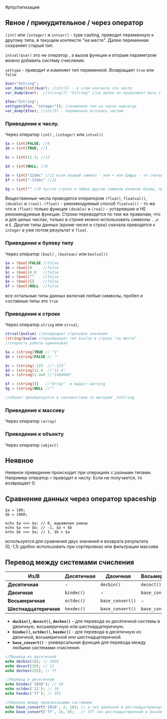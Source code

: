 #php/типизация
## Явное / принудительное / через оператор

`(int)` или `(integer)` и `intvar()` - type casting, приводит переменную к другому типа, в текущем контексте "на месте". 
Далее переменная сохраняет старый тип.

`intval($var)`  это не оператор , а вызов функции и вторым параметром можно добавить систему счисления.  

`settype` -  приводит и изменяет тип переменной.  Возвращает `true` или `false`

```php
$var="5string"; 
var_dump((int)$var); //int(5) - в этом контекте это число
var_dump($var);  //string(7) "5string" //на далее он продолжает быть строкой

$foo="5string"; 
settype($foo, "integer")); //изменили тип на число навсегда
var_dump($foo); //int(5) - переменная осталась числом
```



### Приведение к числу. 
Через оператор `(int)` , `(integer)` или `intval()`
```php
$a = (int)FALSE; //0
$b = (int)TRUE; //1

$c = (int)12.3; //12

$d = (int)NULL; //0

$e = (int)"12abc" //12 если первый символ - или + или Цифра - то считываем целое число, а остальное отбрасываем  
$f = (int)"-12abc" //12

$g = (int)"" //0 пустая строка и любые другие символы включая буквы, пробел и спецсимволы приводятся как 0 
```

Вещественные числа приводятся оператором `(float)`,  `floatval()`, `(double)` и `(real)`. 
`(float)` - рекомендуемый способ
`floatval()` - то же что и `(float)` только функция
`(double)` и `(real)` - устаревшие и НЕ рекомендуемые функции.
Строки переводятся по тем же правилам, что и для целых числах, только в строке можно использовать символы `.` ,`e` и `E`. Другие типы данных (кроме чисел и строк) сначала приводятся к `integer` а уже потом результат к `float`.

### Приведение к булеву типу
Через оператор `(bool)` , `(boolean)` или `boolval()`
```php
$a = (bool)FALSE //false
$b = (bool)0     //false
$c = (bool)0.0   //false
$d = (bool)""    //false
$e = (bool)[]    //false
$f = (bool)NULL  //false
```
все остальные типы данных включая любые символы, пробел и составные типы это `true` 

### Приведение к строке
Через оператор `string` или `strval`;
```php
strval($value) //возвращает строковое значение
(string)$value //преобразует тип $value в строку "на месте"
//скорость работы одинаковая

$a = (string)TRUE // "1"
$b = (string)FALSE // ""

$c = (string)-123  //"-123"
$d = (string)12.4  //"12.4"
$e = (string)1.4e6 //"1400000"

$f = (string)[]   //"Array"  и выдаст warning
$g = (string)NULL //""

//объект преобразуется в соответствии со методом _toString
```

### Приведение к массиву
Через оператор `(array)`

### Приведение к объекту
Через оператор `(object)`

## Неявное
Неявное приведение происходит при операциях с разными типами.
Например оператор `+` приводит к числу. Если не получается, то возвращает 0.  

## Сравнение данных  через оператор spaceship
```
$a = 100;
$b = 1000;

echo $a <=> $a; // 0, выражения равны
echo $a <=> $b; // -1, $a < $b
echo $b <=> $a; // 1, $b > $a
```
используется для сравнения двух значений и возврата результата (0,-1,1)
удобно использовать при сортировках или фильтрации массива

## Перевод между системами счисления

| **Из/В**              | **Десятичная** | **Двоичная**     | **Восьмеричная** | **Шестнадцатеричная** |
| --------------------- | -------------- | ---------------- | ---------------- | --------------------- |
| **Десятичная**        | -              | `decbin()`       | `decoct()`       | `dechex()`            |
| **Двоичная**          | `bindec()`     | -                | `base_convert()` | `base_convert()`      |
| **Восьмеричная**      | `octdec()`     | `base_convert()` | -                | `base_convert()`      |
| **Шестнадцатеричная** | `hexdec()`     | `base_convert()` | `base_convert()` | -                     |
- **`decbin()`, `decoct()`, `dechex()`** - для перевода из десятичной системы в двоичную, восьмеричную или шестнадцатеричную.
- **`bindec()`, `octdec()`, `hexdec()`** - для перевода в десятичную из двоичной, восьмеричной или шестнадцатеричной.
- **`base_convert()`** - универсальная функция для перевода между любыми системами счисления.

```php
//Перевод из десятичной
echo decbin(10); // 1010 
echo decoct(10); // 12 
echo dechex(255); // ff

//Перевод в десятичную
echo bindec('1010'); // 10
echo octdec('12'); // 10 
echo hexdec('ff'); // 255

//Перевод между произвольными системами
echo base_convert('1010', 2, 16); // a (из двоичной в шестнадцатеричную)
echo base_convert('ff', 16, 8);   // 377 (из шестнадцатеричной в восьмеричную)
```
